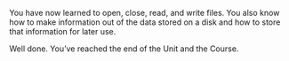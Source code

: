 You have now learned to open, close, read, and write files. You also know how to make information out of the data stored on a disk and how to store that information for later use.

Well done. You’ve reached the end of the Unit and the Course.